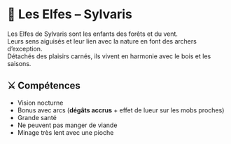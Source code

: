 # 🌿 Les Elfes – Sylvaris

Les Elfes de Sylvaris sont les enfants des forêts et du vent.  
Leurs sens aiguisés et leur lien avec la nature en font des archers d’exception.  
Détachés des plaisirs carnés, ils vivent en harmonie avec le bois et les saisons.

## ⚔️ Compétences
- Vision nocturne  
- Bonus avec arcs (**dégâts accrus** + effet de lueur sur les mobs proches)  
- Grande santé  
- Ne peuvent pas manger de viande  
- Minage très lent avec une pioche  
